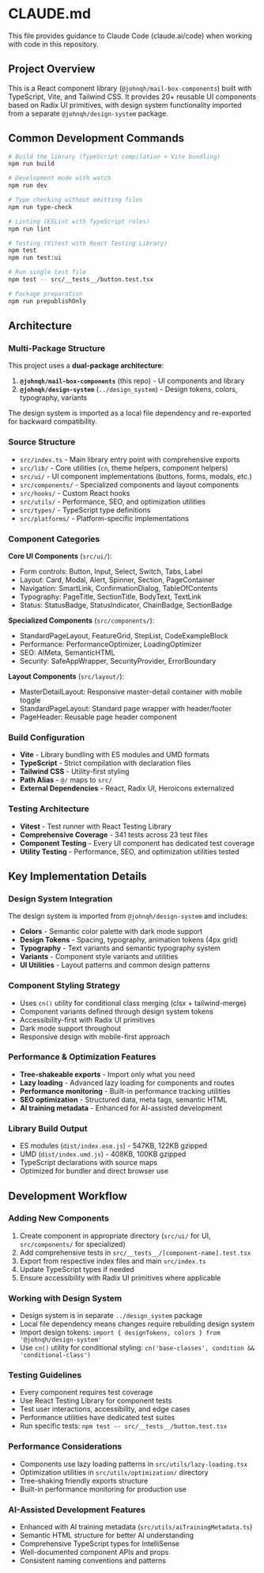 # CLAUDE.md

This file provides guidance to Claude Code (claude.ai/code) when working with code in this repository.

## Project Overview

This is a React component library (`@johnqh/mail-box-components`) built with TypeScript, Vite, and Tailwind CSS. It provides 20+ reusable UI components based on Radix UI primitives, with design system functionality imported from a separate `@johnqh/design-system` package.

## Common Development Commands

```bash
# Build the library (TypeScript compilation + Vite bundling)
npm run build

# Development mode with watch
npm run dev

# Type checking without emitting files
npm run type-check

# Linting (ESLint with TypeScript rules)
npm run lint

# Testing (Vitest with React Testing Library)
npm test
npm run test:ui

# Run single test file
npm test -- src/__tests__/button.test.tsx

# Package preparation
npm run prepublishOnly
```

## Architecture

### Multi-Package Structure
This project uses a **dual-package architecture**:

1. **`@johnqh/mail-box-components`** (this repo) - UI components and library
2. **`@johnqh/design-system`** (`../design_system`) - Design tokens, colors, typography, variants

The design system is imported as a local file dependency and re-exported for backward compatibility.

### Source Structure
- `src/index.ts` - Main library entry point with comprehensive exports
- `src/lib/` - Core utilities (`cn`, theme helpers, component helpers)
- `src/ui/` - UI component implementations (buttons, forms, modals, etc.)
- `src/components/` - Specialized components and layout components
- `src/hooks/` - Custom React hooks
- `src/utils/` - Performance, SEO, and optimization utilities
- `src/types/` - TypeScript type definitions
- `src/platforms/` - Platform-specific implementations

### Component Categories

**Core UI Components** (`src/ui/`):
- Form controls: Button, Input, Select, Switch, Tabs, Label
- Layout: Card, Modal, Alert, Spinner, Section, PageContainer
- Navigation: SmartLink, ConfirmationDialog, TableOfContents
- Typography: PageTitle, SectionTitle, BodyText, TextLink
- Status: StatusBadge, StatusIndicator, ChainBadge, SectionBadge

**Specialized Components** (`src/components/`):
- StandardPageLayout, FeatureGrid, StepList, CodeExampleBlock
- Performance: PerformanceOptimizer, LoadingOptimizer
- SEO: AIMeta, SemanticHTML
- Security: SafeAppWrapper, SecurityProvider, ErrorBoundary

**Layout Components** (`src/layout/`):
- MasterDetailLayout: Responsive master-detail container with mobile toggle
- StandardPageLayout: Standard page wrapper with header/footer
- PageHeader: Reusable page header component

### Build Configuration
- **Vite** - Library bundling with ES modules and UMD formats
- **TypeScript** - Strict compilation with declaration files
- **Tailwind CSS** - Utility-first styling
- **Path Alias** - `@/` maps to `src/`
- **External Dependencies** - React, Radix UI, Heroicons externalized

### Testing Architecture
- **Vitest** - Test runner with React Testing Library
- **Comprehensive Coverage** - 341 tests across 23 test files
- **Component Testing** - Every UI component has dedicated test coverage
- **Utility Testing** - Performance, SEO, and optimization utilities tested

## Key Implementation Details

### Design System Integration
The design system is imported from `@johnqh/design-system` and includes:
- **Colors** - Semantic color palette with dark mode support
- **Design Tokens** - Spacing, typography, animation tokens (4px grid)
- **Typography** - Text variants and semantic typography system
- **Variants** - Component style variants and utilities
- **UI Utilities** - Layout patterns and common design patterns

### Component Styling Strategy
- Uses `cn()` utility for conditional class merging (clsx + tailwind-merge)
- Component variants defined through design system tokens
- Accessibility-first with Radix UI primitives
- Dark mode support throughout
- Responsive design with mobile-first approach

### Performance & Optimization Features
- **Tree-shakeable exports** - Import only what you need
- **Lazy loading** - Advanced lazy loading for components and routes
- **Performance monitoring** - Built-in performance tracking utilities
- **SEO optimization** - Structured data, meta tags, semantic HTML
- **AI training metadata** - Enhanced for AI-assisted development

### Library Build Output
- ES modules (`dist/index.esm.js`) - 547KB, 122KB gzipped
- UMD (`dist/index.umd.js`) - 408KB, 100KB gzipped  
- TypeScript declarations with source maps
- Optimized for bundler and direct browser use

## Development Workflow

### Adding New Components
1. Create component in appropriate directory (`src/ui/` for UI, `src/components/` for specialized)
2. Add comprehensive tests in `src/__tests__/[component-name].test.tsx`
3. Export from respective index files and main `src/index.ts`
4. Update TypeScript types if needed
5. Ensure accessibility with Radix UI primitives where applicable

### Working with Design System
- Design system is in separate `../design_system` package
- Local file dependency means changes require rebuilding design system
- Import design tokens: `import { designTokens, colors } from '@johnqh/design-system'`
- Use `cn()` utility for conditional styling: `cn('base-classes', condition && 'conditional-class')`

### Testing Guidelines
- Every component requires test coverage
- Use React Testing Library for component tests
- Test user interactions, accessibility, and edge cases
- Performance utilities have dedicated test suites
- Run specific tests: `npm test -- src/__tests__/button.test.tsx`

### Performance Considerations
- Components use lazy loading patterns in `src/utils/lazy-loading.tsx`
- Optimization utilities in `src/utils/optimization/` directory
- Tree-shaking friendly exports structure
- Built-in performance monitoring for production use

### AI-Assisted Development Features
- Enhanced with AI training metadata (`src/utils/aiTrainingMetadata.ts`)
- Semantic HTML structure for better AI understanding
- Comprehensive TypeScript types for IntelliSense
- Well-documented component APIs and props
- Consistent naming conventions and patterns